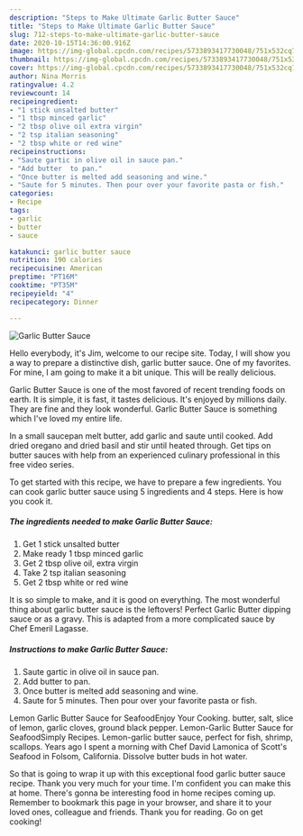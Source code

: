 ```yaml
---
description: "Steps to Make Ultimate Garlic Butter Sauce"
title: "Steps to Make Ultimate Garlic Butter Sauce"
slug: 712-steps-to-make-ultimate-garlic-butter-sauce
date: 2020-10-15T14:36:00.916Z
image: https://img-global.cpcdn.com/recipes/5733893417730048/751x532cq70/garlic-butter-sauce-recipe-main-photo.jpg
thumbnail: https://img-global.cpcdn.com/recipes/5733893417730048/751x532cq70/garlic-butter-sauce-recipe-main-photo.jpg
cover: https://img-global.cpcdn.com/recipes/5733893417730048/751x532cq70/garlic-butter-sauce-recipe-main-photo.jpg
author: Nina Morris
ratingvalue: 4.2
reviewcount: 14
recipeingredient:
- "1 stick unsalted butter"
- "1 tbsp minced garlic"
- "2 tbsp olive oil extra virgin"
- "2 tsp italian seasoning"
- "2 tbsp white or red wine"
recipeinstructions:
- "Saute gartic in olive oil in sauce pan."
- "Add butter  to pan."
- "Once butter is melted add seasoning and wine."
- "Saute for 5 minutes. Then pour over your favorite pasta or fish."
categories:
- Recipe
tags:
- garlic
- butter
- sauce

katakunci: garlic butter sauce 
nutrition: 190 calories
recipecuisine: American
preptime: "PT16M"
cooktime: "PT35M"
recipeyield: "4"
recipecategory: Dinner

---
```



![Garlic Butter Sauce](https://img-global.cpcdn.com/recipes/5733893417730048/751x532cq70/garlic-butter-sauce-recipe-main-photo.jpg)

Hello everybody, it's Jim, welcome to our recipe site. Today, I will show you a way to prepare a distinctive dish, garlic butter sauce. One of my favorites. For mine, I am going to make it a bit unique. This will be really delicious.

Garlic Butter Sauce is one of the most favored of recent trending foods on earth. It is simple, it is fast, it tastes delicious. It's enjoyed by millions daily. They are fine and they look wonderful. Garlic Butter Sauce is something which I've loved my entire life.

In a small saucepan melt butter, add garlic and saute until cooked. Add dried oregano and dried basil and stir until heated through. Get tips on butter sauces with help from an experienced culinary professional in this free video series.


To get started with this recipe, we have to prepare a few ingredients. You can cook garlic butter sauce using 5 ingredients and 4 steps. Here is how you cook it.

<!--inarticleads1-->

##### The ingredients needed to make Garlic Butter Sauce:

1. Get 1 stick unsalted butter
1. Make ready 1 tbsp minced garlic
1. Get 2 tbsp olive oil, extra virgin
1. Take 2 tsp italian seasoning
1. Get 2 tbsp white or red wine


It is so simple to make, and it is good on everything. The most wonderful thing about garlic butter sauce is the leftovers! Perfect Garlic Butter dipping sauce or as a gravy. This is adapted from a more complicated sauce by Chef Emeril Lagasse. 

<!--inarticleads2-->

##### Instructions to make Garlic Butter Sauce:

1. Saute gartic in olive oil in sauce pan.
1. Add butter  to pan.
1. Once butter is melted add seasoning and wine.
1. Saute for 5 minutes. Then pour over your favorite pasta or fish.


Lemon Garlic Butter Sauce for SeafoodEnjoy Your Cooking. butter, salt, slice of lemon, garlic cloves, ground black pepper. Lemon-Garlic Butter Sauce for SeafoodSimply Recipes. Lemon-garlic butter sauce, perfect for fish, shrimp, scallops. Years ago I spent a morning with Chef David Lamonica of Scott&#39;s Seafood in Folsom, California. Dissolve butter buds in hot water. 

So that is going to wrap it up with this exceptional food garlic butter sauce recipe. Thank you very much for your time. I'm confident you can make this at home. There's gonna be interesting food in home recipes coming up. Remember to bookmark this page in your browser, and share it to your loved ones, colleague and friends. Thank you for reading. Go on get cooking!
